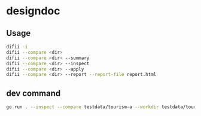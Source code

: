 # designdoc
## Usage
```bash
difii -i
difii --compare <dir>
difii --compare <dir> --summary
difii --compare <dir> --inspect
difii --compare <dir> --apply
difii --compare <dir> --report --report-file report.html
```

## dev command
```bash
go run . --inspect --compare testdata/tourism-a --workdir testdata/tourism-filename-changed --summary
```
